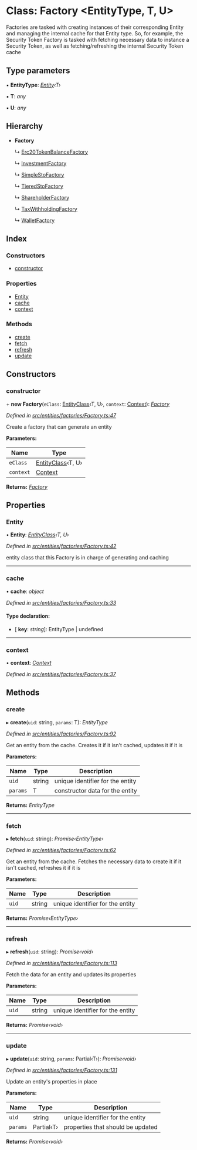 # Class: Factory <**EntityType, T, U**>

Factories are tasked with creating instances of their corresponding Entity and managing the internal cache for that Entity type.
So, for example, the Security Token Factory is tasked with fetching necessary data to instance a Security Token,
as well as fetching/refreshing the internal Security Token cache

## Type parameters

▪ **EntityType**: *[Entity](entities.entity.md)‹T›*

▪ **T**: *any*

▪ **U**: *any*

## Hierarchy

* **Factory**

  ↳ [Erc20TokenBalanceFactory](entities.factories.erc20tokenbalancefactory.md)

  ↳ [InvestmentFactory](entities.factories.investmentfactory.md)

  ↳ [SimpleStoFactory](entities.factories.simplestofactory.md)

  ↳ [TieredStoFactory](entities.factories.tieredstofactory.md)

  ↳ [ShareholderFactory](entities.factories.shareholderfactory.md)

  ↳ [TaxWithholdingFactory](entities.factories.taxwithholdingfactory.md)

  ↳ [WalletFactory](entities.factories.walletfactory.md)

## Index

### Constructors

* [constructor](entities.factories.factory.md#constructor)

### Properties

* [Entity](entities.factories.factory.md#entity)
* [cache](entities.factories.factory.md#cache)
* [context](entities.factories.factory.md#context)

### Methods

* [create](entities.factories.factory.md#create)
* [fetch](entities.factories.factory.md#fetch)
* [refresh](entities.factories.factory.md#refresh)
* [update](entities.factories.factory.md#update)

## Constructors

###  constructor

\+ **new Factory**(`eClass`: [EntityClass](../interfaces/entities.factories.entityclass.md)‹T, U›, `context`: [Context](_context_.context.md)): *[Factory](entities.factories.factory.md)*

*Defined in [src/entities/factories/Factory.ts:47](https://github.com/PolymathNetwork/polymath-sdk/blob/454d285/src/entities/factories/Factory.ts#L47)*

Create a factory that can generate an entity

**Parameters:**

Name | Type |
------ | ------ |
`eClass` | [EntityClass](../interfaces/entities.factories.entityclass.md)‹T, U› |
`context` | [Context](_context_.context.md) |

**Returns:** *[Factory](entities.factories.factory.md)*

## Properties

###  Entity

• **Entity**: *[EntityClass](../interfaces/entities.factories.entityclass.md)‹T, U›*

*Defined in [src/entities/factories/Factory.ts:42](https://github.com/PolymathNetwork/polymath-sdk/blob/454d285/src/entities/factories/Factory.ts#L42)*

entity class that this Factory is in charge of generating and caching

___

###  cache

• **cache**: *object*

*Defined in [src/entities/factories/Factory.ts:33](https://github.com/PolymathNetwork/polymath-sdk/blob/454d285/src/entities/factories/Factory.ts#L33)*

#### Type declaration:

* \[ **key**: *string*\]: EntityType | undefined

___

###  context

• **context**: *[Context](_context_.context.md)*

*Defined in [src/entities/factories/Factory.ts:37](https://github.com/PolymathNetwork/polymath-sdk/blob/454d285/src/entities/factories/Factory.ts#L37)*

## Methods

###  create

▸ **create**(`uid`: string, `params`: T): *EntityType*

*Defined in [src/entities/factories/Factory.ts:92](https://github.com/PolymathNetwork/polymath-sdk/blob/454d285/src/entities/factories/Factory.ts#L92)*

Get an entity from the cache. Creates it if it isn't cached, updates it if it is

**Parameters:**

Name | Type | Description |
------ | ------ | ------ |
`uid` | string | unique identifier for the entity |
`params` | T | constructor data for the entity  |

**Returns:** *EntityType*

___

###  fetch

▸ **fetch**(`uid`: string): *Promise‹EntityType›*

*Defined in [src/entities/factories/Factory.ts:62](https://github.com/PolymathNetwork/polymath-sdk/blob/454d285/src/entities/factories/Factory.ts#L62)*

Get an entity from the cache. Fetches the necessary data to create it if it isn't cached, refreshes it if it is

**Parameters:**

Name | Type | Description |
------ | ------ | ------ |
`uid` | string | unique identifier for the entity  |

**Returns:** *Promise‹EntityType›*

___

###  refresh

▸ **refresh**(`uid`: string): *Promise‹void›*

*Defined in [src/entities/factories/Factory.ts:113](https://github.com/PolymathNetwork/polymath-sdk/blob/454d285/src/entities/factories/Factory.ts#L113)*

Fetch the data for an entity and updates its properties

**Parameters:**

Name | Type | Description |
------ | ------ | ------ |
`uid` | string | unique identifier for the entity  |

**Returns:** *Promise‹void›*

___

###  update

▸ **update**(`uid`: string, `params`: Partial‹T›): *Promise‹void›*

*Defined in [src/entities/factories/Factory.ts:131](https://github.com/PolymathNetwork/polymath-sdk/blob/454d285/src/entities/factories/Factory.ts#L131)*

Update an entity's properties in place

**Parameters:**

Name | Type | Description |
------ | ------ | ------ |
`uid` | string | unique identifier for the entity |
`params` | Partial‹T› | properties that should be updated  |

**Returns:** *Promise‹void›*
